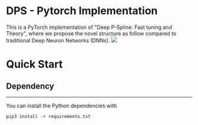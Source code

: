 # DPS - Pytorch Implementation 
This is a PyTorch implementation of "Deep P-Spline: Fast tuning and Theory", where we propose the novel structure as follow compared to traditional Deep Neuron Networks (DNNs).
![](./img/model.png)
# Quick Start
## Dependency
---
You can install the Python dependencies with
```
pip3 install -r requirements.txt
```
